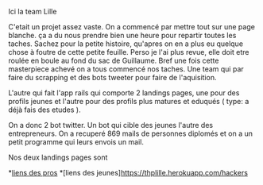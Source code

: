 Ici la team Lille


C'etait un projet assez vaste.
On a commencé par mettre tout sur une page blanche.
ça a du nous prendre bien une heure pour repartir toutes les taches.
Sachez pour la petite histoire, qu'apres on en a plus eu quelque chose à foutre de cette petite feuille. Perso je l'ai plus revue, elle doit etre roulée en boule au fond du sac de Guillaume.
Bref une fois cette masterpiece achevé on a tous commencé nos taches.
Une team qui par faire du scrapping et des bots tweeter pour faire de l'aquisition.

L'autre qui fait l'app rails qui comporte 2 landings pages, une pour des profils jeunes et l'autre pour des profils plus matures et eduqués ( type: a déjà fais des etudes ).

On a donc 2 bot twitter. Un bot qui cible des jeunes l'autre des entrepreneurs.
On a recuperé 869 mails de personnes diplomés et on a un petit programme qui leurs envois un mail.


Nos deux landings pages sont

*[liens des pros](https://thplille.herokuapp.com/pros)
*[liens des jeunes]https://thplille.herokuapp.com/hackers




